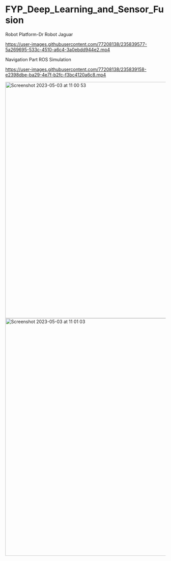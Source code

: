 # FYP_Deep_Learning_and_Sensor_Fusion

Robot Platform-Dr Robot Jaguar



https://user-images.githubusercontent.com/77208138/235839577-5a269695-533c-4510-a6c4-3a0ebdd944e2.mp4



Navigation Part ROS Simulation


https://user-images.githubusercontent.com/77208138/235839158-e2398dbe-ba29-4e7f-b2fc-f3bc4120a6c8.mp4



<img width="742" alt="Screenshot 2023-05-03 at 11 00 53" src="https://user-images.githubusercontent.com/77208138/235839264-f55fb3b0-2147-44e3-85b5-507281eca4a3.png">


<img width="746" alt="Screenshot 2023-05-03 at 11 01 03" src="https://user-images.githubusercontent.com/77208138/235839312-40cecc2d-23b0-490f-b02a-5c5d31e8df4b.png">
